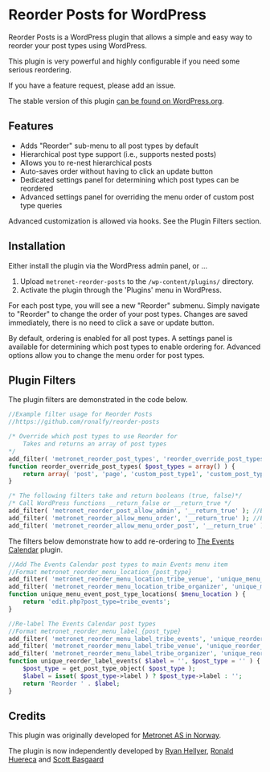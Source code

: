 Reorder Posts for WordPress
=============

Reorder Posts is a WordPress plugin that allows a simple and easy way to reorder your post types using WordPress.

This plugin is very powerful and highly configurable if you need some serious reordering.

If you have a feature request, please add an issue.

The stable version of this plugin <a href="https://wordpress.org/plugins/metronet-reorder-posts/">can be found on WordPress.org</a>.

Features
----------------------
<ul>
<li>Adds "Reorder" sub-menu to all post types by default</li>
<li>Hierarchical post type support (i.e., supports nested posts)</li>
<li>Allows you to re-nest hierarchical posts</li>
<li>Auto-saves order without having to click an update button</li>
<li>Dedicated settings panel for determining which post types can be reordered</li>
<li>Advanced settings panel for overriding the menu order of custom post type queries</li>
</ul>

Advanced customization is allowed via hooks.  See the Plugin Filters section.

Installation
---------------------
Either install the plugin via the WordPress admin panel, or ... 

1. Upload `metronet-reorder-posts` to the `/wp-content/plugins/` directory.
2. Activate the plugin through the 'Plugins' menu in WordPress.

For each post type, you will see a new "Reorder" submenu.  Simply navigate to "Reorder" to change the order of your post types. Changes are saved immediately, there is no need to click a save or update button.  

By default, ordering is enabled for all post types.  A settings panel is available for determining which post types to enable ordering for.  Advanced options allow you to change the menu order for post types.

Plugin Filters
---------------------

The plugin filters are demonstrated in the code below.

```php
//Example filter usage for Reorder Posts
//https://github.com/ronalfy/reorder-posts

/* Override which post types to use Reorder for 
	Takes and returns an array of post types
*/
add_filter( 'metronet_reorder_post_types', 'reorder_override_post_types' );
function reorder_override_post_types( $post_types = array() ) {
	return array( 'post', 'page', 'custom_post_type1', 'custom_post_type2' );	
}

/* The following filters take and return booleans (true, false)*/
/* Call WordPress functions __return_false or __return_true */
add_filter( 'metronet_reorder_post_allow_admin', '__return_true' ); //Enable or disable the admin panel settings for the plugin
add_filter( 'metronet_reorder_allow_menu_order', '__return_true' ); //Enable or disable the plugin's advanced menu_order modifications for all post types
add_filter( 'metronet_reorder_allow_menu_order_post', '__return_true' ); //Enable or disable the plugin's advanced menu_order modifications for a single post type (format metronet_reorder_allow_menu_order_{post_type}) - If Filter metronet_reorder_allow_menu_order is false, there is no need for this filter
```

The filters below demonstrate how to add re-ordering to <a href="https://wordpress.org/plugins/the-events-calendar/">The Events Calendar</a> plugin.

```php
//Add The Events Calendar post types to main Events menu item
//Format metronet_reorder_menu_location_{post_type}
add_filter( 'metronet_reorder_menu_location_tribe_venue', 'unique_menu_event_post_type_locations' );
add_filter( 'metronet_reorder_menu_location_tribe_organizer', 'unique_menu_event_post_type_locations' );
function unique_menu_event_post_type_locations( $menu_location ) {
	return 'edit.php?post_type=tribe_events';	
}

//Re-label The Events Calendar post types
//Format metronet_reorder_menu_label_{post_type}
add_filter( 'metronet_reorder_menu_label_tribe_events', 'unique_reorder_label_events', 10, 2 );
add_filter( 'metronet_reorder_menu_label_tribe_venue', 'unique_reorder_label_events', 10, 2 );
add_filter( 'metronet_reorder_menu_label_tribe_organizer', 'unique_reorder_label_events', 10, 2 );
function unique_reorder_label_events( $label = '', $post_type = '' ) {
	$post_type = get_post_type_object( $post_type );
	$label = isset( $post_type->label ) ? $post_type->label : '';
	return 'Reorder ' . $label;
}
```

Credits
----------------------
This plugin was originally developed for <a href="https://metronet.no/">Metronet AS in Norway</a>.

The plugin is now independently developed by <a href="https://hellyer.kiwi/">Ryan Hellyer</a>, <a href="http://www.ronalfy.com">Ronald Huereca</a> and <a href="https://scottbasgaard.com">Scott Basgaard</a>